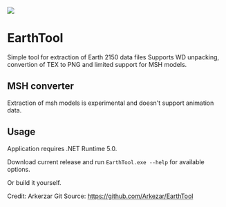 ![](https://ci.appveyor.com/api/projects/status/github/Arkezar/EarthTool?svg=true)

# EarthTool
Simple tool for extraction of Earth 2150 data files
Supports WD unpacking, convertion of TEX to PNG and limited support for MSH models.

## MSH converter
Extraction of msh models is experimental and doesn't support animation data.

## Usage
Application requires .NET Runtime 5.0.

Download current release and run `EarthTool.exe --help` for available options.

Or build it yourself.

Credit: Arkerzar
Git Source: https://github.com/Arkezar/EarthTool